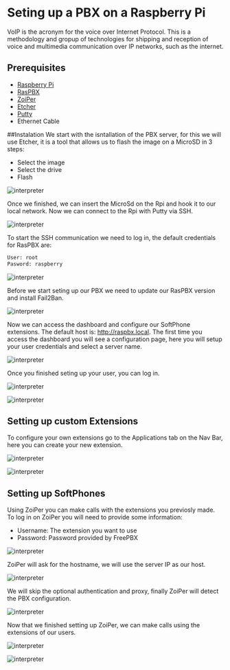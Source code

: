 # Seting up a PBX on a Raspberry Pi

VoIP is the acronym for the voice over Internet Protocol. This is a methodology and gropup of technologies for shipping and reception of voice and multimedia communication over IP networks, such as the internet.



## Prerequisites

* [Raspberry Pi](https://www.raspberrypi.org/)
* [RasPBX](http://www.raspberry-asterisk.org/)
* [ZoiPer](https://www.zoiper.com/)
* [Etcher](https://www.balena.io/etcher/)
* [Putty](https://www.putty.org/)
* Ethernet Cable

##Instalation
We start with the isntallation of the PBX server, for this we will use Etcher, it is a tool that allows us to flash the image on a MicroSD in 3 steps:

- Select the image
- Select the drive
- Flash

![interpreter](images/etcher.png)

Once we finished, we can insert the MicroSd on the Rpi and hook it to our local network.
Now we can connect to the Rpi with Putty via SSH.

![interpreter](images/putty.png)

 To start the SSH communication we need to log in, the default credentials for RasPBX are:

```bash
User: root
Pasword: raspberry
```

![interpreter](images/login.png)

Before we start seting up our PBX we need to update our RasPBX version and install Fail2Ban.

![interpreter](images/fail2ban.png)

Now we can access the dashboard and configure our SoftPhone extensions. The default host is: http://raspbx.local. The first time you access the dashboard you will see a configuration page, here you will setup your user credentials and select a server name.

![interpreter](images/setup.png)

Once you finished seting up your user, you can log in.

![interpreter](images/landing-page.png)

![interpreter](images/dashboard.png)

## Setting up custom Extensions

To configure your own extensions go to the Applications tab on the Nav Bar, here you can create your new extension.

![interpreter](images/extensions.png)

![interpreter](images/extensions-101.png)

## Setting up SoftPhones

Using ZoiPer you can make calls with the extensions you previosly made. To log in on ZoiPer you will need to provide some information:
* Username: The extension you want to use
* Password: Password provided by FreePBX

![interpreter](images/zoiper-1.png)

ZoiPer will ask for the hostname, we will use the server IP as our host.

![interpreter](images/zoiper-2.png)

We will skip the optional authentication and proxy, finally ZoiPer will detect the PBX configuration.

![interpreter](images/zoiper-3.png)

Now that we finished setting up ZoiPer, we can make calls using the extensions of our users.

![interpreter](images/zoiper-4.png)

![interpreter](images/zoiper-5.png)